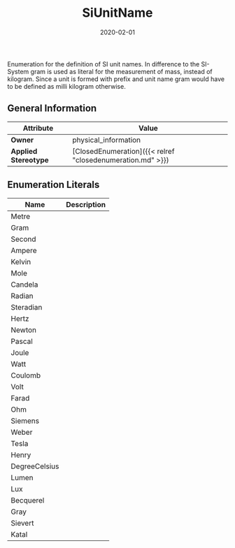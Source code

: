 ﻿---
title: SiUnitName
toc: false
type: specs
date: "2020-02-01"
draft: false
specification: VEC
version: 1.2.0
documentType: "Recommendation"
elementType: Class
classes:
  - SiUnitName
menu_name: vec-1.2.0
---
<p>Enumeration for the definition of SI unit names. In difference to the SI-System gram is used as literal for the measurement of mass, instead of kilogram. Since a unit is formed with prefix and unit name gram would have to be defined as milli kilogram otherwise. </p>

## General Information

| Attribute               | Value |
|-------------------------|-------|
| **Owner**               | physical_information |
| **Applied Stereotype**  | [ClosedEnumeration]({{< relref "closedenumeration.md" >}})<br/>  |

## Enumeration Literals
| Name          | **Description** |
|---------------|-----------------|
| Metre |  |
| Gram |  |
| Second |  |
| Ampere |  |
| Kelvin |  |
| Mole |  |
| Candela |  |
| Radian |  |
| Steradian |  |
| Hertz |  |
| Newton |  |
| Pascal |  |
| Joule |  |
| Watt |  |
| Coulomb |  |
| Volt |  |
| Farad |  |
| Ohm |  |
| Siemens |  |
| Weber |  |
| Tesla |  |
| Henry |  |
| DegreeCelsius |  |
| Lumen |  |
| Lux |  |
| Becquerel |  |
| Gray |  |
| Sievert |  |
| Katal |  |
